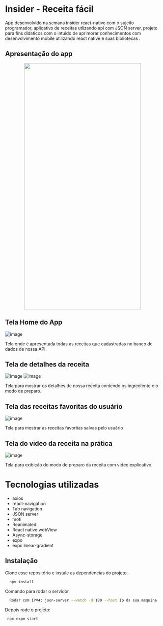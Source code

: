 # Insider - Receita fácil

App desenvolvido na semana insider react-native com o sujeito programador, aplicativo de receitas utlizando api com JSON server, projeto para fins didaticos com o intuido de aprimorar conhecimentos com desenvolvimento mobile utilizando react native e suas bibliotecas .


## Apresentação do app
<p align='center'>
 <img  width='380' height='800' src='assets/to_readme/App.gif' />
</p>

## Tela Home do App
![image](https://user-images.githubusercontent.com/80139597/232630141-e3486480-edf5-4333-8b12-c17be56522d7.png)

Tela onde é apresentada todas as receitas que cadastradas no banco de dados de nossa API. 
## Tela de detalhes da receita
![image](https://user-images.githubusercontent.com/80139597/232630200-4c5f164a-4ef2-484b-8880-41c4e36bdaac.png)
![image](https://user-images.githubusercontent.com/80139597/232631141-1b97ad63-1193-488e-8da9-743b070b1367.png)

Tela para mostrar os detalhes de nossa receita contendo os ingrediente e o modo de preparo.  
## Tela das receitas favoritas do usuário
![image](https://user-images.githubusercontent.com/80139597/232631240-9c8f4ebe-a957-475f-b67a-4f22edc7b9a4.png)

Tela para mostrar as receitas favoritas salvas pelo usuário
## Tela do video da receita na prática
![image](https://user-images.githubusercontent.com/80139597/232631336-6fd9d185-280d-4f70-a416-c5d5a512042c.png)

Tela para exibição do modo de preparo da receita com video explicativo.


# Tecnologias utilizadas

 - axios 
 - react-navigation
 - Tab navigation
 - JSON server
 - moti
 - Reanimated
 - React native webView
 - Async-storage
 - expo
 - expo linear-gradient

## Instalação

Clone esse repositório e instale as dependencias do projeto:

```bash
  npm install
```
  Comando para rodar o servidor 

```bash
  Rodar com IPV4: json-server --watch -d 180 --host Ip da sua maquina  db.json
```
Depois rode o projeto:

```bash
 npx expo start
```
